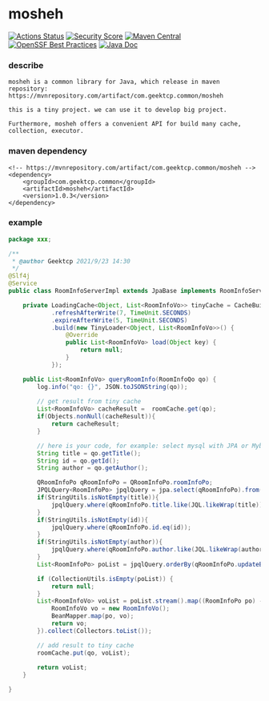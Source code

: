 mosheh
==========
[![Actions Status](https://github.com/geektcp/mosheh/actions/workflows/maven.yml/badge.svg)](https://github.com/geektcp/mosheh/actions)
[![Security Score](https://snyk.io/test/github/geektcp/mosheh/badge.svg)](https://snyk.io/test/github/geektcp/mosheh)
[![Maven Central](https://maven-badges.herokuapp.com/maven-central/com.geektcp.common/mosheh/badge.svg#)](https://mvnrepository.com/artifact/com.geektcp.common/mosheh)
[![OpenSSF Best Practices](https://bestpractices.coreinfrastructure.org/projects/7038/badge)](https://bestpractices.coreinfrastructure.org/projects/7038)
[![Java Doc](https://img.shields.io/badge/javadoc-6.0.5-brightgreen.svg)](https://javadoc.io/doc/com.geektcp.common/mosheh/latest/index.html)

### describe
```
mosheh is a common library for Java, which release in maven repository:
https://mvnrepository.com/artifact/com.geektcp.common/mosheh

this is a tiny project. we can use it to develop big project.

Furthermore, mosheh offers a convenient API for build many cache, collection, executor.
```

### maven dependency
```
<!-- https://mvnrepository.com/artifact/com.geektcp.common/mosheh -->
<dependency>
    <groupId>com.geektcp.common</groupId>
    <artifactId>mosheh</artifactId>
    <version>1.0.3</version>
</dependency>
```


### example
```java
package xxx;

/**
 * @author Geektcp 2021/9/23 14:30
 */
@Slf4j
@Service
public class RoomInfoServerImpl extends JpaBase implements RoomInfoServer {

    private LoadingCache<Object, List<RoomInfoVo>> tinyCache = CacheBuilder.newBuilder()
            .refreshAfterWrite(7, TimeUnit.SECONDS)
            .expireAfterWrite(5, TimeUnit.SECONDS)
            .build(new TinyLoader<Object, List<RoomInfoVo>>() {
                @Override
                public List<RoomInfoVo> load(Object key) {
                    return null;
                }
            });

    public List<RoomInfoVo> queryRoomInfo(RoomInfoQo qo) {
        log.info("qo: {}", JSON.toJSONString(qo));
        
        // get result from tiny cache
        List<RoomInfoVo> cacheResult =  roomCache.get(qo);
        if(Objects.nonNull(cacheResult)){
            return cacheResult;
        }

        // here is your code, for example: select mysql with JPA or Mybatis
        String title = qo.getTitle();
        String id = qo.getId();
        String author = qo.getAuthor();

        QRoomInfoPo qRoomInfoPo = QRoomInfoPo.roomInfoPo;
        JPQLQuery<RoomInfoPo> jpqlQuery = jpa.select(qRoomInfoPo).from(qRoomInfoPo);
        if(StringUtils.isNotEmpty(title)){
            jpqlQuery.where(qRoomInfoPo.title.like(JQL.likeWrap(title)));
        }
        if(StringUtils.isNotEmpty(id)){
            jpqlQuery.where(qRoomInfoPo.id.eq(id));
        }
        if(StringUtils.isNotEmpty(author)){
            jpqlQuery.where(qRoomInfoPo.author.like(JQL.likeWrap(author)));
        }
        List<RoomInfoPo> poList = jpqlQuery.orderBy(qRoomInfoPo.updateBy.asc()).fetch();

        if (CollectionUtils.isEmpty(poList)) {
            return null;
        }
        List<RoomInfoVo> voList = poList.stream().map((RoomInfoPo po) -> {
            RoomInfoVo vo = new RoomInfoVo();
            BeanMapper.map(po, vo);
            return vo;
        }).collect(Collectors.toList());

        // add result to tiny cache
        roomCache.put(qo, voList);
        
        return voList;
    }

}

```